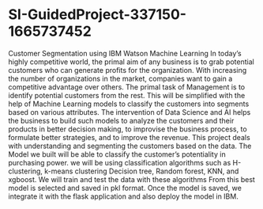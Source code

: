 # SI-GuidedProject-337150-1665737452
Customer Segmentation using IBM  Watson Machine Learning
In today’s highly competitive world, the primal aim of any business is to grab potential customers who can generate profits for the organization.
With increasing the number of organizations in the market, companies want to gain a competitive advantage over others.
The primal task of Management is to identify potential customers from the rest.
This will be simplified with the help of Machine Learning models to classify the customers into segments based on various attributes. 
The intervention of Data Science and AI helps the business to build such models to analyze the customers and their products in better decision making, to improvise the business process, to formulate better strategies, and to improve the revenue.
This project deals with understanding and segmenting the customers based on the data.
The Model we built will be able to classify the customer’s potentiality in purchasing power.
we will be using classification algorithms such as H-clustering, k-means clustering Decision tree, Random forest, KNN, and xgboost.
We will train and test the data with these algorithms
From this best model is selected and saved in pkl format.
Once the model is saved, we integrate it with the flask application and also deploy the model in IBM.
